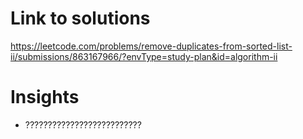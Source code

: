 # Link to solutions
https://leetcode.com/problems/remove-duplicates-from-sorted-list-ii/submissions/863167966/?envType=study-plan&id=algorithm-ii

# Insights
* ??????????????????????????